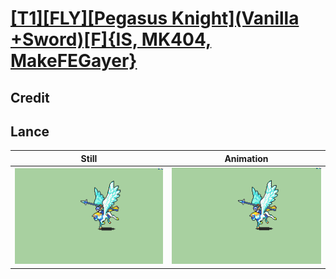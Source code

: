 # [\[T1\]\[FLY\]\[Pegasus Knight\]\(Vanilla +Sword\)\[F\]{IS, MK404, MakeFEGayer}](../)

## Credit


	
## Lance

| Still | Animation |
| :---: | :-------: |
| ![Lance still](./Lance_000.png) | ![Lance animation](./Lance.gif) |
